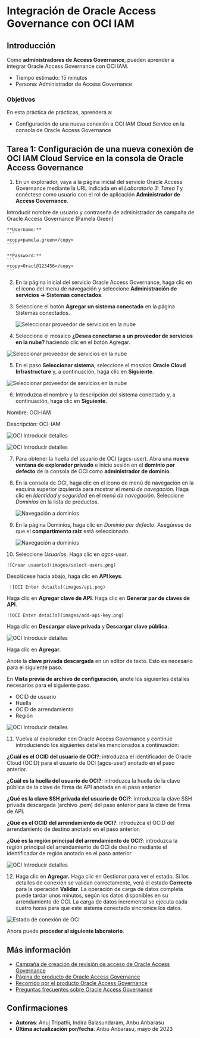# Integración de Oracle Access Governance con OCI IAM

## Introducción

Como **administradores de Access Governance**, pueden aprender a integrar Oracle Access Governance con OCI IAM.

*   Tiempo estimado: 15 minutos
*   Persona: Administrador de Access Governance

### Objetivos

En esta práctica de prácticas, aprenderá a:

*   Configuración de una nueva conexión a OCI IAM Cloud Service en la consola de Oracle Access Governance

## Tarea 1: Configuración de una nueva conexión de OCI IAM Cloud Service en la consola de Oracle Access Governance

1.  En un explorador, vaya a la página inicial del servicio Oracle Access Governance mediante la URL indicada en el _Laboratorio 3: Tarea 1_ y conéctese como usuario con el rol de aplicación **Administrador de Access Governance**.

Introducir nombre de usuario y contraseña de administrador de campaña de Oracle Access Governance (Pamela Green)

    **Username:**
    ```
    <copy>pamela.green</copy>
    ```
    
    **Password:**
    ```
    <copy>Oracl@123456</copy>
    ```
    

2.  En la página inicial del servicio Oracle Access Governance, haga clic en el icono del menú de navegación y seleccione **Administración de servicios → Sistemas conectados**.
    
3.  Seleccione el botón **Agregar un sistema conectado** en la página Sistemas conectados.
    
    ![Seleccionar proveedor de servicios en la nube](images/add-system.png)
    
4.  Seleccione el mosaico **¿Desea conectarse a un proveedor de servicios en la nube?** haciendo clic en el botón Agregar.
    

![Seleccionar proveedor de servicios en la nube](images/select-cloud-provider.png)

5.  En el paso **Seleccionar sistema**, seleccione el mosaico **Oracle Cloud Infrastructure** y, a continuación, haga clic en **Siguiente**.

![Seleccionar proveedor de servicios en la nube](images/select-oci.png)

6.  Introduzca el nombre y la descripción del sistema conectado y, a continuación, haga clic en **Siguiente**.

Nombre: OCI-IAM

Descripción: OCI-IAM

![OCI Introducir detalles](images/enter-oci-system-name.png)

![OCI Introducir detalles](images/enter-data.png)

7.  Para obtener la huella del usuario de OCI (agcs-user). Abra una **nueva ventana de explorador privado** e inicie sesión en el **dominio por defecto** de la consola de OCI como **administrador de dominio**.
    
8.  En la consola de OCI, haga clic en el icono de menú de navegación en la esquina superior izquierda para mostrar el _menú de navegación._ Haga clic en _Identidad y seguridad_ en el _menú de navegación_. Seleccione _Dominios_ en la lista de productos.
    
    ![Navegación a dominios](images/navigate-domains.png)
    
9.  En la página Dominios, haga clic en _Dominio por defecto_. Asegúrese de que el **compartimento raíz** está seleccionado.
    
    ![Navegación a dominios](images/default-domain.png)
    
10.  Seleccione _Usuarios_. Haga clic en _agcs-user_.
    
    ![Crear usuario](images/select-users.png)
    

Desplácese hacia abajo, haga clic en **API keys**.

     ![OCI Enter details](images/api.png)
    

Haga clic en **Agregar clave de API**. Haga clic en **Generar par de claves de API**.

    ![OCI Enter details](images/add-api-key.png)
    

Haga clic en **Descargar clave privada** y **Descargar clave pública**.

![OCI Introducir detalles](images/click-add.png)

Haga clic en **Agregar**.

Anote la **clave privada descargada** en un editor de texto. Esto es necesario para el siguiente paso.

En **Vista previa de archivo de configuración**, anote los siguientes detalles necesarios para el siguiente paso.

*   OCID de usuario
*   Huella
*   OCID de arrendamiento
*   Región

![OCI Introducir detalles](images/config-file.png)

11.  Vuelva al explorador con Oracle Access Governance y continúe introduciendo los siguientes detalles mencionados a continuación:

**¿Cuál es el OCID del usuario de OCI?**: introduzca el identificador de Oracle Cloud (OCID) para el usuario de OCI (agcs-user) anotado en el paso anterior.

**¿Cuál es la huella del usuario de OCI?**: introduzca la huella de la clave pública de la clave de firma de API anotada en el paso anterior.

**¿Qué es la clave SSH privada del usuario de OCI?**: introduzca la clave SSH privada descargada (archivo .pem) del paso anterior para la clave de firma de API.

**¿Qué es el OCID del arrendamiento de OCI?**: introduzca el OCID del arrendamiento de destino anotado en el paso anterior.

**¿Qué es la región principal del arrendamiento de OCI?**: introduzca la región principal del arrendamiento de OCI de destino mediante el identificador de región anotado en el paso anterior.

![OCI Introducir detalles](images/details-entered.png)

12.  Haga clic en **Agregar.** Haga clic en Gestionar para ver el estado. Si los detalles de conexión se validan correctamente, verá el estado **Correcto** para la operación **Validar**. La operación de carga de datos completa puede tardar unos minutos, según los datos disponibles en su arrendamiento de OCI. La carga de datos incremental se ejecuta cada cuatro horas para que este sistema conectado sincronice los datos.

![Estado de conexión de OCI](images/oci-connection-status.png)

Ahora puede **proceder al siguiente laboratorio**.

## Más información

*   [Campaña de creación de revisión de acceso de Oracle Access Governance](https://docs.oracle.com/en/cloud/paas/access-governance/pdapg/index.html)
*   [Página de producto de Oracle Access Governance](https://www.oracle.com/security/cloud-security/access-governance/)
*   [Recorrido por el producto Oracle Access Governance](https://www.oracle.com/webfolder/s/quicktours/paas/pt-sec-access-governance/index.html)
*   [Preguntas frecuentes sobre Oracle Access Governance](https://www.oracle.com/security/cloud-security/access-governance/faq/)

## Confirmaciones

*   **Autoras**: Anuj Tripathi, Indira Balasundaram, Anbu Anbarasu
*   **Última actualización por/fecha**: Anbu Anbarasu, mayo de 2023
